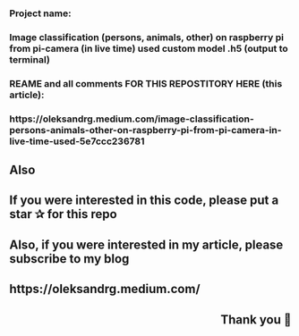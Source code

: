 <h3 align="left">Project name:</h3>
<h3 align="left">Image classification (persons, animals, other) on raspberry pi from pi-camera (in live time) used custom model .h5 (output to terminal)</h3>



<h3 align="left">REAME and all comments FOR THIS REPOSTITORY HERE (this article): </h3>
<h3 align="left">https://oleksandrg.medium.com/image-classification-persons-animals-other-on-raspberry-pi-from-pi-camera-in-live-time-used-5e7ccc236781 </h3>



<h2 align="left">Also</h2>
<h2 align="left">If you were interested in this code, please put a star ✰ for this repo </h2>
<h2 align="left">Also, if you were interested in my article, please subscribe to my blog </h2>
<h2 align="left"> https://oleksandrg.medium.com/ </h2>

<h2 align="right">Thank you 🙂</h2>
